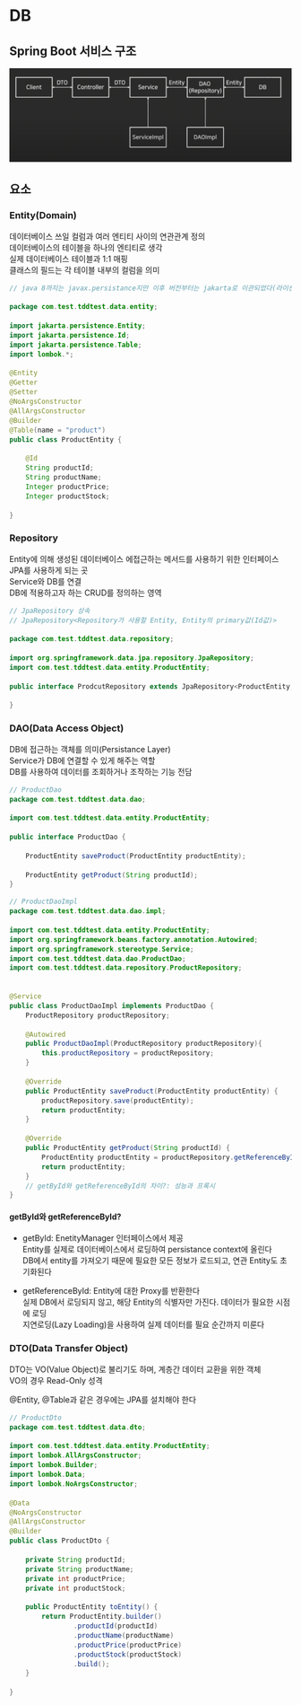# DB

## Spring Boot 서비스 구조

![서비스 구조 이미지](img/service.png)

## 요소

### Entity(Domain)

데이터베이스 쓰일 컬럼과 여러 엔티티 사이의 연관관계 정의</br>
데이터베이스의 테이블을 하나의 엔티티로 생각</br>
실제 데이터베이스 테이블과 1:1 매핑</br>
클래스의 필드는 각 테이블 내부의 컬럼을 의미

```java
// java 8까지는 javax.persistance지만 이후 버전부터는 jakarta로 이관되었다(라이센스, 커뮤니티 관리)

package com.test.tddtest.data.entity;

import jakarta.persistence.Entity;
import jakarta.persistence.Id;
import jakarta.persistence.Table;
import lombok.*;

@Entity
@Getter
@Setter
@NoArgsConstructor
@AllArgsConstructor
@Builder
@Table(name = "product")
public class ProductEntity {

    @Id
    String productId;
    String productName;
    Integer productPrice;
    Integer productStock;

}
```

### Repository

Entity에 의해 생성된 데이터베이스 에접근하는 메서드를 사용하기 위한 인터페이스</br>
JPA를 사용하게 되는 곳</br>
Service와 DB를 연결</br>
DB에 적용하고자 하는 CRUD를 정의하는 영역

```java
// JpaRepository 상속
// JpaRepository<Repository가 사용할 Entity, Entity의 primary값(Id값)>

package com.test.tddtest.data.repository;

import org.springframework.data.jpa.repository.JpaRepository;
import com.test.tddtest.data.entity.ProductEntity;

public interface ProdcutRepository extends JpaRepository<ProductEntity, String> {

}
```

### DAO(Data Access Object)

DB에 접근하는 객체를 의미(Persistance Layer)</br>
Service가 DB에 연결할 수 있게 해주는 역할</br>
DB를 사용하여 데이터를 조회하거나 조작하는 기능 전담

```java
// ProductDao
package com.test.tddtest.data.dao;

import com.test.tddtest.data.entity.ProductEntity;

public interface ProductDao {

    ProductEntity saveProduct(ProductEntity productEntity);

    ProductEntity getProduct(String productId);
}

```

```java
// ProductDaoImpl
package com.test.tddtest.data.dao.impl;

import com.test.tddtest.data.entity.ProductEntity;
import org.springframework.beans.factory.annotation.Autowired;
import org.springframework.stereotype.Service;
import com.test.tddtest.data.dao.ProductDao;
import com.test.tddtest.data.repository.ProductRepository;


@Service
public class ProductDaoImpl implements ProductDao {
    ProductRepository productRepository;

    @Autowired
    public ProductDaoImpl(ProductRepository productRepository){
        this.productRepository = productRepository;
    }

    @Override
    public ProductEntity saveProduct(ProductEntity productEntity) {
        productRepository.save(productEntity);
        return productEntity;
    }

    @Override
    public ProductEntity getProduct(String productId) {
        ProductEntity productEntity = productRepository.getReferenceById(productId);
        return productEntity;
    }
    // getById와 getReferenceById의 차이?: 성능과 프록시
}
```

#### getById와 getReferenceById?

- getById: EnetityManager 인터페이스에서 제공</br>
  Entity를 실제로 데이터베이스에서 로딩하여 persistance context에 올린다</br>
  DB에서 entity를 가져오기 때문에 필요한 모든 정보가 로드되고, 연관 Entity도 초기화된다

- getReferenceById: Entity에 대한 Proxy를 반환한다</br>
  실제 DB에서 로딩되지 않고, 해당 Entity의 식별자만 가진다. 데이터가 필요한 시점에 로딩</br>
  지연로딩(Lazy Loading)을 사용하여 실제 데이터를 필요 순간까지 미룬다

### DTO(Data Transfer Object)

DTO는 VO(Value Object)로 불리기도 하며, 계층간 데이터 교환을 위한 객체</br>
VO의 경우 Read-Only 성격

@Entity, @Table과 같은 경우에는 JPA를 설치해야 한다</br>

```java
// ProductDto
package com.test.tddtest.data.dto;

import com.test.tddtest.data.entity.ProductEntity;
import lombok.AllArgsConstructor;
import lombok.Builder;
import lombok.Data;
import lombok.NoArgsConstructor;

@Data
@NoArgsConstructor
@AllArgsConstructor
@Builder
public class ProductDto {

    private String productId;
    private String productName;
    private int productPrice;
    private int productStock;

    public ProductEntity toEntity() {
        return ProductEntity.builder()
                .productId(productId)
                .productName(productName)
                .productPrice(productPrice)
                .productStock(productStock)
                .build();
    }

}
```
